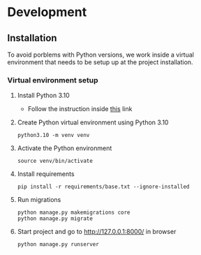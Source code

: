 # Development

## Installation

To avoid porblems with Python versions, we work inside a virtual environment that needs to be setup up at the project installation.

### Virtual environment setup

1. Install Python 3.10
    * Follow the instruction inside [this](https://www.linuxcapable.com/how-to-install-python-3-10-on-ubuntu-22-04-lts/) link

1. Create Python virtual environment using Python 3.10

    ```
    python3.10 -m venv venv
    ```

1. Activate the Python environment

    ```
    source venv/bin/activate
    ```

1. Install requirements

    ```
    pip install -r requirements/base.txt --ignore-installed
    ```

1. Run migrations
    ```
    python manage.py makemigrations core
    python manage.py migrate
    ```

1. Start project and go to http://127.0.0.1:8000/ in browser

    ```
    python manage.py runserver
    ```

